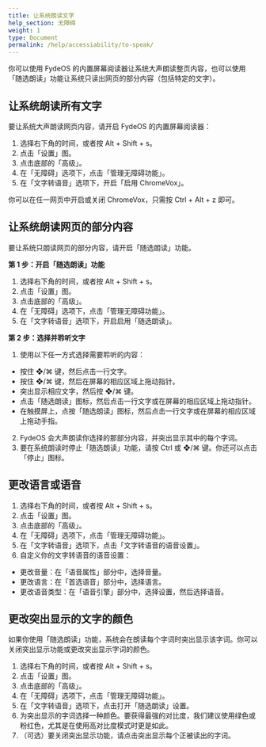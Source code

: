 ```yaml
---
title: 让系统朗读文字
help_section: 无障碍
weight: 1
type: Document
permalink: /help/accessiability/to-speak/
---
```


你可以使用 FydeOS 的内置屏幕阅读器让系统大声朗读整页内容，也可以使用「随选朗读」功能让系统只读出网页的部分内容（包括特定的文字）。

## 让系统朗读所有文字

要让系统大声朗读网页内容，请开启 FydeOS 的内置屏幕阅读器：
1. 选择右下角的时间，或者按 Alt + Shift + s。
2. 点击「设置」图。
3. 点击底部的「高级」。
4. 在「无障碍」选项下，点击「管理无障碍功能」。
5. 在「文字转语音」选项下，开启「启用 ChromeVox」。

你可以在任一网页中开启或关闭 ChromeVox，只需按 Ctrl + Alt + z 即可。

## 让系统朗读网页的部分内容

要让系统只朗读网页的部分内容，请开启「随选朗读」功能。

**第 1 步：开启「随选朗读」功能**
1. 选择右下角的时间，或者按 Alt + Shift + s。
2. 点击「设置」图。
3. 点击底部的「高级」。
4. 在「无障碍」选项下，点击「管理无障碍功能」。
5. 在「文字转语音」选项下，开启启用「随选朗读」。

**第 2 步：选择并聆听文字**
1. 使用以下任一方式选择需要聆听的内容：
 - 按住 ❖/⌘ 键，然后点击一行文字。
 - 按住 ❖/⌘ 键，然后在屏幕的相应区域上拖动指针。
 - 突出显示相应文字，然后按 ❖/⌘ 键。
 - 点击「随选朗读」图标，然后点击一行文字或在屏幕的相应区域上拖动指针。
 - 在触摸屏上，点按「随选朗读」图标，然后点击一行文字或在屏幕的相应区域上拖动手指。
2. FydeOS 会大声朗读你选择的那部分内容，并突出显示其中的每个字词。
3. 要在系统朗读时停止「随选朗读」功能，请按 Ctrl 或 ❖/⌘ 键。你还可以点击「停止」图标。

## 更改语言或语音
1. 选择右下角的时间，或者按 Alt + Shift + s。
2. 点击「设置」图。
3. 点击底部的「高级」。
4. 在「无障碍」选项下，点击「管理无障碍功能」。
5. 在「文字转语音」选项下，点击「文字转语音的语音设置」。
6. 自定义你的文字转语音的语音设置：
 - 更改音量：在「语音属性」部分中，选择音量。
 - 更改语言：在「首选语音」部分中，选择语言。
 - 更改语音类型：在「语音引擎」部分中，选择设置，然后选择语音。

## 更改突出显示的文字的颜色

如果你使用「随选朗读」功能，系统会在朗读每个字词时突出显示该字词。你可以关闭突出显示功能或更改突出显示字词的颜色。

1. 选择右下角的时间，或者按 Alt + Shift + s。
2. 点击「设置」图。
3. 点击底部的「高级」。
4. 在「无障碍」选项下，点击「管理无障碍功能」。
5. 在「文字转语音」选项下，点击打开「随选朗读」设置。
6. 为突出显示的字词选择一种颜色。要获得最强的对比度，我们建议使用绿色或粉红色，尤其是在使用高对比度模式时更是如此。
7. （可选）要关闭突出显示功能，请点击突出显示每个正被读出的字词。